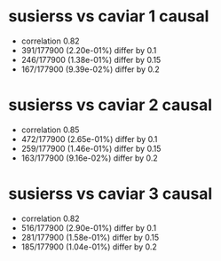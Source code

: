 # susierss vs caviar  1 causal

- correlation 0.82
- 391/177900 (2.20e-01%) differ by 0.1
- 246/177900 (1.38e-01%) differ by 0.15
- 167/177900 (9.39e-02%) differ by 0.2


# susierss vs caviar  2 causal

- correlation 0.85
- 472/177900 (2.65e-01%) differ by 0.1
- 259/177900 (1.46e-01%) differ by 0.15
- 163/177900 (9.16e-02%) differ by 0.2


# susierss vs caviar  3 causal

- correlation 0.82
- 516/177900 (2.90e-01%) differ by 0.1
- 281/177900 (1.58e-01%) differ by 0.15
- 185/177900 (1.04e-01%) differ by 0.2


